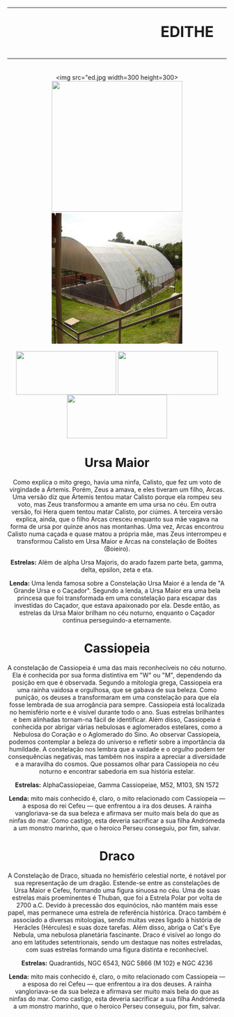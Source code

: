 <!DOCTYPE html>

<HTML lang="pt-br">
<HEAD>
        <meta charset="utf-8">
<TITLE>EDITHE</TITLE>
<link rel="stylesheet" href="style.css">
</HEAD>
<BODY>
<center>
<h1>
        <big>
<hr size=8 color = MidnightBlue>
<marquee>
EDITHE
</marquee>    
<hr size=8 color = MidnightBlue>
</big>
</h1>

<img src="ed.jpg  width=300 height=300>
<img src="edi.jpeg" width="300" height="300">
<img src="edit.jpg"  width="300" height=300>
<br>

<img src=A.png  width=230 height=100 align=center>
<img src=B.png  width=230 height=100 align=center>
<img src=C.png  width=230 height=100 align=center>
	

<h1><b>Ursa Maior</b></h1>
	Como explica o mito grego, havia uma ninfa, Calisto, que fez um voto de virgindade a Ártemis. Porém, Zeus a amava, e eles tiveram um filho, Arcas. Uma versão diz que Ártemis tentou matar Calisto porque ela rompeu seu voto, mas Zeus transformou a amante em uma ursa no céu. Em outra versão, foi Hera quem tentou matar Calisto, por ciúmes. A terceira versão explica, ainda, que o filho Arcas cresceu enquanto sua mãe vagava na forma de ursa por quinze anos nas montanhas. Uma vez, Arcas encontrou Calisto numa caçada e quase matou a própria mãe, mas Zeus interrompeu e transformou Calisto em Ursa Maior e Arcas na constelação de Boötes (Boieiro).</p>
<p><b>Estrelas:</b> Além de alpha Ursa Majoris, do arado fazem parte beta, gamma, delta, epsilon, zeta e eta. </p>
<p><b>Lenda:</b> Uma lenda famosa sobre a Constelação Ursa Maior é a lenda de "A Grande Ursa e o Caçador". Segundo a lenda, a Ursa Maior era uma bela princesa que foi transformada em uma constelação para escapar das investidas do Caçador, que estava apaixonado por ela. Desde então, as estrelas da Ursa Maior brilham no céu noturno, enquanto o Caçador continua perseguindo-a eternamente.

<h1><b>Cassiopeia</b></h1>
	
A constelação de Cassiopeia é uma das mais reconhecíveis no céu noturno. Ela é conhecida por sua forma distintiva em "W" ou "M", dependendo da posição em que é observada. Segundo a mitologia grega, Cassiopeia era uma rainha vaidosa e orgulhosa, que se gabava de sua beleza. Como punição, os deuses a transformaram em uma constelação para que ela fosse lembrada de sua arrogância para sempre.
Cassiopeia está localizada no hemisfério norte e é visível durante todo o ano. Suas estrelas brilhantes e bem alinhadas tornam-na fácil de identificar. Além disso, Cassiopeia é conhecida por abrigar várias nebulosas e aglomerados estelares, como a Nebulosa do Coração e o Aglomerado do Sino.
Ao observar Cassiopeia, podemos contemplar a beleza do universo e refletir sobre a importância da humildade. A constelação nos lembra que a vaidade e o orgulho podem ter consequências negativas, mas também nos inspira a apreciar a diversidade e a maravilha do cosmos. Que possamos olhar para Cassiopeia no céu noturno e encontrar sabedoria em sua história estelar.

<p><b>Estrelas:</b> AlphaCassiopeiae, Gamma Cassiopeiae, M52, M103, SN 1572
<p><b>Lenda:</b> mito mais conhecido é, claro, o mito relacionado com Cassiopeia — a esposa do rei Cefeu — que enfrentou a ira dos deuses. A rainha vangloriava-se da sua beleza e afirmava ser muito mais bela do que as ninfas do mar. Como castigo, esta deveria sacrificar a sua filha Andrómeda a um monstro marinho, que o heroico Perseu conseguiu, por fim, salvar.

<h1><b>Draco</b></h1>	

A Constelação de Draco, situada no hemisfério celestial norte, é notável por sua representação de um dragão. Estende-se entre as constelações de Ursa Maior e Cefeu, formando uma figura sinuosa no céu. Uma de suas estrelas mais proeminentes é Thuban, que foi a Estrela Polar por volta de 2700 a.C. Devido à precessão dos equinócios, não mantém mais esse papel, mas permanece uma estrela de referência histórica. Draco também é associado a diversas mitologias, sendo muitas vezes ligado à história de Herácles (Hércules) e suas doze tarefas. Além disso, abriga o Cat's Eye Nebula, uma nebulosa planetária fascinante. Draco é visível ao longo do ano em latitudes setentrionais, sendo um destaque nas noites estreladas, com suas estrelas formando uma figura distinta e reconhecível.

<p><b>Estrelas:</b> Quadrantids, NGC 6543, NGC 5866 (M 102) e NGC 4236
<p><b>Lenda:</b> mito mais conhecido é, claro, o mito relacionado com Cassiopeia — a esposa do rei Cefeu — que enfrentou a ira dos deuses. A rainha vangloriava-se da sua beleza e afirmava ser muito mais bela do que as ninfas do mar. Como castigo, esta deveria sacrificar a sua filha Andrómeda a um monstro marinho, que o heroico Perseu conseguiu, por fim, salvar.


</center>




 
 

        
                
 





        



    
      
</BODY>
</HTML>
